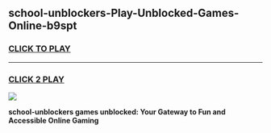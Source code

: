 
## school-unblockers-Play-Unblocked-Games-Online-b9spt
<h3>
<a href="https://premium76.site?title=school-unblockers&ref=25A">CLICK TO PLAY</a></h3>
<hr>

<h3>
<a href="https://premium76.site?title=school-unblockers&ref=25A">CLICK 2 PLAY</a>
  
</h3>

<a href="https://premium76.site?title=school-unblockers&ref=25A"><img src="https://clearcache.store/games.png"></a>


**school-unblockers games unblocked: Your Gateway to Fun and Accessible Online Gaming**
